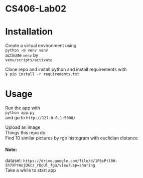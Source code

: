 # CS406-Lab02
# Installation  
Create a virtual environment using  
`python -m venv venv`  
activate `venv` by  
`venv/scripts/activate`

Clone repo and install python and install requirements with  
`$ pip install -r requirements.txt`  
# Usage  
Run the app with  
`python app.py`  
and go to `http://127.0.0.1:5000/`  

Upload an image  
Things this repo do:  
Find 10 similar pictures by rgb histogram with euclidian distance 
#### Note:  
dataset: `https://drive.google.com/file/d/1F6sPtl0H-Sh7XPrAojDKcz_rBoUl_fgu/view?usp=sharing`  
Take a while to start app  